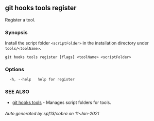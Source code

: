 ## git hooks tools register

Register a tool.

### Synopsis

Install the script folder `<scriptFolder>` in
the installation directory under `tools/<toolName>`.

```
git hooks tools register [flags] <toolName> <scriptFolder>
```

### Options

```
  -h, --help   help for register
```

### SEE ALSO

* [git hooks tools](git_hooks_tools.md)	 - Manages script folders for tools.

###### Auto generated by spf13/cobra on 11-Jan-2021
